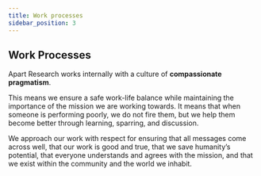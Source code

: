```yaml
---
title: Work processes
sidebar_position: 3
---
```


<!-- Yay, no errors, warnings, or alerts! -->

## Work Processes

Apart Research works internally with a culture of **compassionate pragmatism**.

This means we ensure a safe work-life balance while maintaining the importance of the mission we are working towards. It means that when someone is performing poorly, we do not fire them, but we help them become better through learning, sparring, and discussion.

We approach our work with respect for ensuring that all messages come across well, that our work is good and true, that we save humanity’s potential, that everyone understands and agrees with the mission, and that we exist within the community and the world we inhabit.
